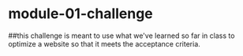 # module-01-challenge
##this challenge is meant to use what we've learned so far in class to optimize a website so that it meets the acceptance criteria.